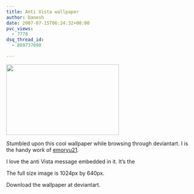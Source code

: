 ```yaml
---
title: Anti Vista wallpaper
author: Danesh
date: 2007-07-15T06:24:32+00:00
pvc_views:
  - 7778
dsq_thread_id:
  - 889737090

---
```

<img loading="lazy" src="http://tn3-2.deviantart.com/fs18/300W/i/2007/195/b/4/Windows_and_its_Many_colors_by_emoryu21.jpg" height="188" width="300" />

Stumbled upon this cool wallpaper while browsing through deviantart. I is the handy work of [emoryu21][1].

I love the anti Vista message embedded in it. It&#8217;s the

The full size image is 1024px by 640px.

Download the wallpaper at deviantart.

 [1]: http://emoryu21.deviantart.com/